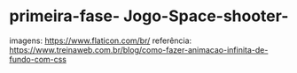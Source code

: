 # primeira-fase- Jogo-Space-shooter-
imagens: https://www.flaticon.com/br/
referência: https://www.treinaweb.com.br/blog/como-fazer-animacao-infinita-de-fundo-com-css
